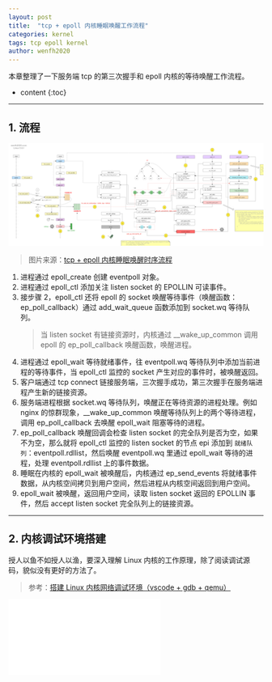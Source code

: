 ```yaml
---
layout: post
title:  "tcp + epoll 内核睡眠唤醒工作流程"
categories: kernel
tags: tcp epoll kernel
author: wenfh2020
---
```


本章整理了一下服务端 tcp 的第三次握手和 epoll 内核的等待唤醒工作流程。



* content
{:toc}

---

## 1. 流程

<div align=center><img src="/images/2021/2021-12-31-12-44-05.png" data-action="zoom"/></div>

> 图片来源：[tcp + epoll 内核睡眠唤醒时序流程](https://www.processon.com/view/61669e405653bb1336db3c86)

1. 进程通过 epoll_create 创建 eventpoll 对象。
2. 进程通过 epoll_ctl 添加关注 listen socket 的 EPOLLIN 可读事件。
3. 接步骤 2，epoll_ctl 还将 epoll 的 socket 唤醒等待事件（唤醒函数：ep_poll_callback）通过 add_wait_queue 函数添加到 socket.wq 等待队列。
   > 当 listen socket 有链接资源时，内核通过 __wake_up_common 调用 epoll 的 ep_poll_callback 唤醒函数，唤醒进程。
4. 进程通过 epoll_wait 等待就绪事件，往 eventpoll.wq 等待队列中添加当前进程的等待事件，当 epoll_ctl 监控的 socket 产生对应的事件时，被唤醒返回。
5. 客户端通过 tcp connect 链接服务端，三次握手成功，第三次握手在服务端进程产生新的链接资源。
6. 服务端进程根据 socket.wq 等待队列，唤醒正在等待资源的进程处理。例如 nginx 的惊群现象，__wake_up_common 唤醒等待队列上的两个等待进程，调用 ep_poll_callback 去唤醒 epoll_wait 阻塞等待的进程。
7. ep_poll_callback 唤醒回调会检查 listen socket 的完全队列是否为空，如果不为空，那么就将 epoll_ctl 监控的 listen socket 的节点 epi 添加到 `就绪队列`：eventpoll.rdllist，然后唤醒 eventpoll.wq 里通过 epoll_wait 等待的进程，处理 eventpoll.rdllist 上的事件数据。
8. 睡眠在内核的 epoll_wait 被唤醒后，内核通过 ep_send_events 将就绪事件数据，从内核空间拷贝到用户空间，然后进程从内核空间返回到用户空间。
9. epoll_wait 被唤醒，返回用户空间，读取 listen socket 返回的 EPOLLIN 事件，然后 accept listen socket 完全队列上的链接资源。

---

## 2. 内核调试环境搭建

授人以鱼不如授人以渔，要深入理解 Linux 内核的工作原理，除了阅读调试源码，貌似没有更好的方法了。

> 参考：[搭建 Linux 内核网络调试环境（vscode + gdb + qemu）](https://wenfh2020.com/2021/12/03/ubuntu-qemu-linux/)

<iframe class="bilibili" src="//player.bilibili.com/player.html?aid=592292865&bvid=BV1Sq4y1q7Gv&cid=461543929&page=1&high_quality=1" scrolling="no" border="0" frameborder="no" framespacing="0" allowfullscreen="true"> </iframe>
